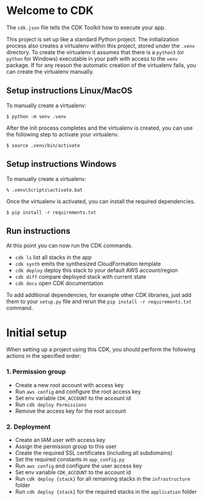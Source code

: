 
# Welcome to CDK

The `cdk.json` file tells the CDK Toolkit how to execute your app.

This project is set up like a standard Python project.  The initialization
process also creates a virtualenv within this project, stored under the `.venv`
directory.  To create the virtualenv it assumes that there is a `python3`
(or `python` for Windows) executable in your path with access to the `venv`
package. If for any reason the automatic creation of the virtualenv fails,
you can create the virtualenv manually.

## Setup instructions Linux/MacOS

To manually create a virtualenv:

```
$ python -m venv .venv
```

After the init process completes and the virtualenv is created, you can use the following
step to activate your virtualenv.

```
$ source .venv/bin/activate
```

## Setup instructions Windows

To manually create a virtualenv:

```
% .venv\Scripts\activate.bat
```

Once the virtualenv is activated, you can install the required dependencies.

```
$ pip install -r requirements.txt
```

## Run instructions

At this point you can now run the CDK commands.

* `cdk ls`          list all stacks in the app
* `cdk synth`       emits the synthesized CloudFormation template
* `cdk deploy`      deploy this stack to your default AWS account/region
* `cdk diff`        compare deployed stack with current state
* `cdk docs`        open CDK documentation

To add additional dependencies, for example other CDK libraries, just add
them to your `setup.py` file and rerun the `pip install -r requirements.txt`
command.

# Initial setup

When setting up a project using this CDK, you should perform the following actions in the specified order:

### 1. Permission group

- Create a new root account with access key
- Run `aws config` and configure the root access key
- Set env variable `CDK_ACCOUNT` to the account id
- Run `cdk deploy Permissions`
- Remove the access key for the root account

### 2. Deployment

- Create an IAM user with access key
- Assign the permission group to this user
- Create the required SSL certificates (including all subdomains)
- Set the required constants in `app_config.py`
- Run `aws config` and configure the user access key
- Set env variable `CDK_ACCOUNT` to the account id
- Run `cdk deploy {stack}` for all remaining stacks in the `infrastructure` folder
- Run `cdk deploy {stack}` for the required stacks in the `application` folder


